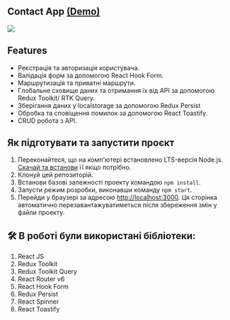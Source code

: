 
## Contact App [(Demo)](https://ivanblazhko.github.io/ContactBookApp)

![](https://d3dehtdmp2rwcw.cloudfront.net/ms_560954/94NhsykdpmGzlRH7OJXkZJBKsSrBhW/%25D0%25A1%25D0%25BD%25D0%25B8%25D0%25BC%25D0%25BE%25D0%25BA%2B%25D1%258D%25D0%25BA%25D1%2580%25D0%25B0%25D0%25BD%25D0%25B0%2B2023-03-08%2B170258.jpg?Expires=1678289400&Signature=OM8xHOSjvLebTHKERdI69yUavOKCk9AYtwfrvbSzs7d4dJc00MJSL5fumfSvWMu9BieZMFDWGsMoE8GyZFGkan4-SWl8Ey6D7P6YB-zwTBR7AbJiyKbNb9K13eMH59whR6u4cotXIxaJAFUw3zgwCzjgHdlCHcZsZO1oX9hgWsvTtFG84TqB5m4ZIUZygS8bgTE92TUKWQE2svfdeayulkPHdW7DP8YLau6GDSbc24gFDf-DZ6jzxsLChhKYlZ5cnGcn10bXyp1hVmvrGxwh22u-9ladavCK3N7rFQYVtlecs45nSTHx0~aurctLkJRmE5B3qJUXlG53QED30t8~6Q__&Key-Pair-Id=APKAJBCGYQYURKHBGCOA)

## Features

- Реєстрація та авторизація користувача.
- Валідація форм за допомогою React Hook Form.
- Маршрутизація та приватні маршрути.
- Глобальне сховище даних та отримання їх від API за допомогою Redux Toolkit/ RTK Query.
- Зберігання даних у localstorage за допомогою Redux Persist
- Обробка та сповіщення помилок за допомогою React Toastify.
- CRUD робота з API.


## Як підготувати та запустити проєкт

1. Переконайтеся, що на комп'ютері встановлено LTS-версія Node.js.
   [Скачай та встанови](https://nodejs.org/en/) її якщо потрібно.
2. Клонуй цей репозиторій.
3. Встанови базові залежності проекту командою `npm install`.
4. Запусти режим розробки, виконавши команду `npm start`.
5. Перейди у браузері за адресою [http://localhost:3000](http://localhost:3000).
   Ця сторінка автоматично перезавантажуватиметься після збереження змін у файли проекту.


## 🛠 В роботі були використані бібліотеки:
1. React JS
2. Redux Toolkit
3. Redux Toolkit Query
4. React Router v6
5. React Hook Form
6. Redux Persist
7. React Spinner
8. React Toastify
